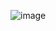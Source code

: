 ![image](https://user-images.githubusercontent.com/92012282/151706214-1173e5cb-ac4f-4081-a662-dd5bd7b5ab8b.png)
